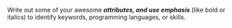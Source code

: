 Write out some of your awesome __*attributes, and use emphasis*__ (like bold or italics) to identify keywords, programming languages, or skills. 

